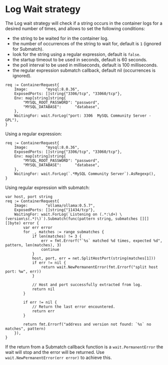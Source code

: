 # Log Wait strategy

The Log wait strategy will check if a string occurs in the container logs for a desired number of times, and allows to set the following conditions:

- the string to be waited for in the container log.
- the number of occurrences of the string to wait for, default is `1` (ignored for Submatch).
- look for the string using a regular expression, default is `false`.
- the startup timeout to be used in seconds, default is 60 seconds.
- the poll interval to be used in milliseconds, default is 100 milliseconds.
- the regular expression submatch callback, default nil (occurrences is ignored).

```golang
req := ContainerRequest{
    Image:        "mysql:8.0.36",
    ExposedPorts: []string{"3306/tcp", "33060/tcp"},
    Env: map[string]string{
        "MYSQL_ROOT_PASSWORD": "password",
        "MYSQL_DATABASE":      "database",
    },
    WaitingFor: wait.ForLog("port: 3306  MySQL Community Server - GPL"),
}
```

Using a regular expression:

```golang
req := ContainerRequest{
    Image:        "mysql:8.0.36",
    ExposedPorts: []string{"3306/tcp", "33060/tcp"},
    Env: map[string]string{
        "MYSQL_ROOT_PASSWORD": "password",
        "MYSQL_DATABASE":      "database",
    },
    WaitingFor: wait.ForLog(`.*MySQL Community Server`).AsRegexp(),
}
```

Using regular expression with submatch:

```golang
var host, port string
req := ContainerRequest{
    Image:        "ollama/ollama:0.5.7",
    ExposedPorts: []string{"11434/tcp"},
    WaitingFor: wait.ForLog(`Listening on (.*:\d+) \(version\s(.*)\)`).Submatch(func(pattern string, submatches [][][]byte) error {
        var err error
        for _, matches := range submatches {
            if len(matches) != 3 {
                err = fmt.Errorf("`%s` matched %d times, expected %d", pattern, len(matches), 3)
                continue
            }
            host, port, err = net.SplitHostPort(string(matches[1]))
            if err != nil {
                return wait.NewPermanentError(fmt.Errorf("split host port: %w", err))
            }

            // Host and port successfully extracted from log.
            return nil
        }

        if err != nil {
            // Return the last error encountered.
            return err
        }

        return fmt.Errorf("address and version not found: `%s` no matches", pattern)
    }),
}
```

If the return from a Submatch callback function is a `wait.PermanentError` the
wait will stop and the error will be returned. Use `wait.NewPermanentError(err error)`
to achieve this.
